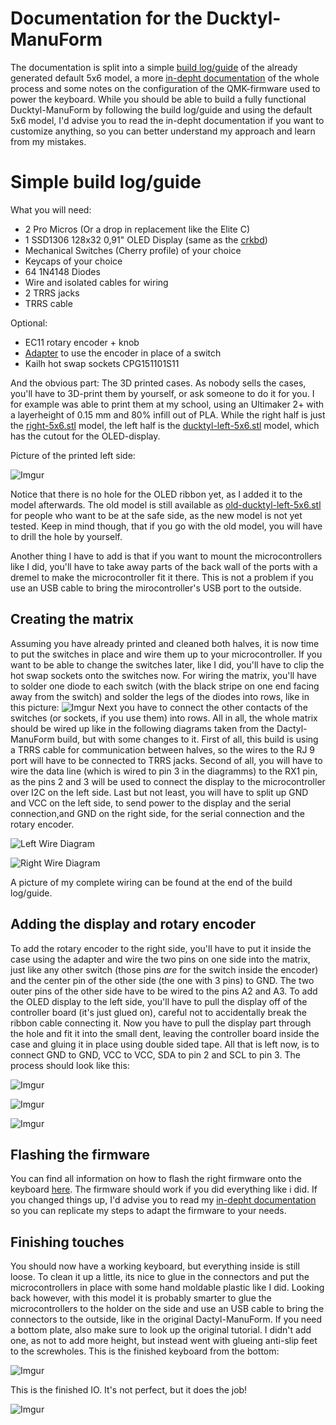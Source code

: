 # Documentation for the Ducktyl-ManuForm

The documentation is split into a simple [build log/guide](https://github.com/OutstandingOof/ducktyl-manuform/blob/master/ducktyl/README.md#simple-build-log) of the already generated default 5x6 model, a more [in-depht documentation](https://github.com/OutstandingOof/ducktyl-manuform/blob/master/ducktyl/in-depht_documentation.md) of the whole process and some notes on the configuration of the QMK-firmware used to power the keyboard.
While you should be able to build a fully functional Ducktyl-ManuForm by following the build log/guide and using the default 5x6 model, I'd advise you to read the in-depht documentation if you want to customize anything, so you can better understand my approach and learn from my mistakes. 

# Simple build log/guide

What you will need: 

* 2 Pro Micros (Or a drop in replacement like the Elite C)
* 1 SSD1306 128x32 0,91" OLED Display (same as the [crkbd](https://github.com/foostan/crkbd))
* Mechanical Switches (Cherry profile) of your choice
* Keycaps of your choice
* 64 1N4148 Diodes
* Wire and isolated cables for wiring
* 2 TRRS jacks
* TRRS cable

Optional:

* EC11 rotary encoder + knob
* [Adapter](https://www.reddit.com/r/MechanicalKeyboards/comments/chs82g/designed_a_new_adapter_for_installing_rotary/) to use the encoder in place of a switch
* Kailh hot swap sockets CPG151101S11

And the obvious part: The 3D printed cases. As nobody sells the cases, you'll have to 3D-print them by yourself, or ask someone to do it for you. I for example was able to print them at my school, using an Ultimaker 2+ with a layerheight of 0.15 mm and 80% infill out of PLA. While the right half is just the [right-5x6.stl](https://github.com/OutstandingOof/ducktyl-manuform/blob/master/things/right-5x6.stl) model, the left half is the [ducktyl-left-5x6.stl](https://github.com/OutstandingOof/ducktyl-manuform/blob/master/things/ducktyl-left-5x6.stl) model, which has the cutout for the OLED-display.

Picture of the printed left side: 

![Imgur](https://i.imgur.com/dHPAJN4.jpg)

Notice that there is no hole for the OLED ribbon yet, as I added it to the model afterwards. The old model is still available as [old-ducktyl-left-5x6.stl](https://github.com/OutstandingOof/ducktyl-manuform/blob/master/things/old-ducktyl-left-5x6.stl) for people who want to be at the safe side, as the new model is not yet tested. Keep in mind though, that if you go with the old model, you will have to drill the hole by yourself. 

Another thing I have to add is that if you want to mount the microcontrollers like I did, you'll have to take away parts of the back wall of the ports with a dremel to make the microcontroller fit it there. This is not a problem if you use an USB cable to bring the mirocontroller's USB port to the outside. 



## Creating the matrix

Assuming you have already printed and cleaned both halves, it is now time to put the switches in place and wire them up to your microcontroller. If you want to be able to change the switches later, like I  did, you'll have to clip the hot swap sockets onto the switches now. 
For wiring the matrix, you'll have to solder one diode to each switch (with the black stripe on one end facing away from the switch) and solder the legs of the diodes into rows, like in this picture: 
![Imgur](https://i.imgur.com/6tdU25J.jpg)
Next you have to connect the other contacts of the switches (or sockets, if you use them) into rows. All in all, the whole matrix should be wired up like in the following diagrams taken from the Dactyl-ManuForm build, but with some changes to it. First of all, this build is using a TRRS cable for communication between halves, so the wires to the RJ 9 port will have to be connected to TRRS jacks. Second of all, you will have to wire the data line (which is wired to pin 3 in the diagramms) to the RX1 pin, as the pins 2 and 3 will be used to connect the display to the microcontroller over I2C on the left side. Last but not least, you will have to split up GND and VCC on the left side, to send power to the display and the serial connection,and GND on the right side, for the serial connection and the rotary encoder. 

![Left Wire Diagram](/resources/dactyl_manuform_left_wire_diagram.png)

![Right Wire Diagram](/resources/dactyl_manuform_right_wire_diagram.png)

A picture of my complete wiring can be found at the end of the build log/guide.

## Adding the display and rotary encoder

To add the rotary encoder to the right side, you'll have to put it inside the case using the adapter and wire the two pins on one side into the matrix, just like any other switch (those pins *are* for the switch inside the encoder) and the center pin of the other side (the one with 3 pins) to GND. The two outer pins of the other side have to be wired to the pins A2 and A3.
To add the OLED display to the left side, you'll have to pull the display off of the controller board (it's just glued on), careful not to accidentally break the ribbon cable connecting it. Now you have to pull the display part through the hole and fit it into the small dent, leaving the controller board inside the case and gluing it in place using double sided tape. All that is left now, is to connect GND to GND, VCC to VCC, SDA
to pin 2 and SCL to pin 3. The process should look like this: 

![Imgur](https://i.imgur.com/3NIb3jX.jpg)

![Imgur](https://i.imgur.com/ac253XE.jpg)

![Imgur](https://i.imgur.com/4qDCBPm.jpg)

## Flashing the firmware

You can find all information on how to flash the right firmware onto the keyboard [here](https://github.com/OutstandingOof/qmk_firmware/tree/ducktyl_manuform/keyboards/handwired/ducktyl_manuform). The firmware should work if you did everything like i did. If you changed things up, I'd advise you to read my [in-depht documentation](https://github.com/OutstandingOof/ducktyl-manuform/blob/master/ducktyl/in-depht_documentation.md) so you can replicate my steps to adapt the firmware to your needs. 

## Finishing touches

You should now have a working keyboard, but everything inside is still loose. To clean it up a little, its nice to glue in the connectors and put the microcontrollers in place with some hand moldable plastic like I did. Looking back however, with this model it is probably smarter to glue the microcontrollers to the holder on the side and use an USB cable to bring the connectors to the outside, like in the original Dactyl-ManuForm. If you need a bottom plate, also make sure to look up the original tutorial. I didn't add one, as not to add more height, but instead went with glueing anti-slip feet to the screwholes. This is the finished keyboard from the bottom: 

![Imgur](https://i.imgur.com/VCkwyaX.jpg?1)

This is the finished IO. It's not perfect, but it does the job!

![Imgur](https://i.imgur.com/olPG2hG.jpg)
